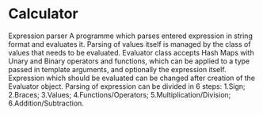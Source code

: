 # Calculator
Expression parser
A programme which parses entered expression in string format and evaluates it. 
Parsing of values itself is managed by the class of values that needs to be evaluated. 
Evaluator class accepts Hash Maps with Unary and Binary operators and functions, 
which can be applied to a type passed in template arguments, and optionally the expression itself. 
Expression which should be evaluated can be changed after creation of the Evaluator object. 
Parsing of expression can be divided in 6 steps: 1.Sign; 2.Braces; 3.Values; 4.Functions/Operators; 5.Multiplication/Division; 6.Addition/Subtraction. 
